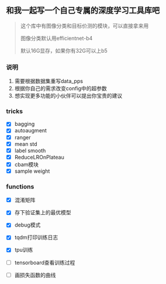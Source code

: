 ## 和我一起写一个自己专属的深度学习工具库吧

> 这个库中有图像分类和目标价测的模块，可以直接拿来用
>
> 图像分类默认用efficientnet-b4
>
> 默认16G显存，如果你有32G可以上b5
>
### 说明
1. 需要根据数据集重写data_pps
2. 根据你自己的需求改变config中的超参数
3. 想实现更多功能的小伙伴可以提出你宝贵的建议

### tricks

- [x] bagging
- [x] autoaugment
- [x] ranger
- [x] mean std
- [x] label smooth
- [x] ReduceLROnPlateau
- [x] cbam模块
- [x] sample weight

### functions

- [x] 混淆矩阵
- [x] 存下验证集上的最优模型
- [x] debug模式
- [x] tqdm打印训练日志
- [x] tpu训练
- [ ] tensorboard查看训练过程
- [ ] 画损失函数的曲线

